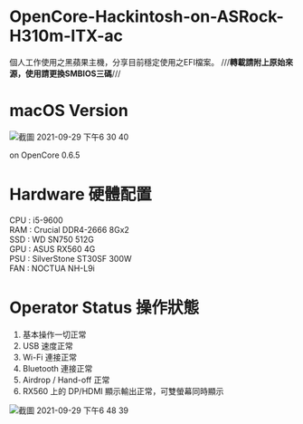# OpenCore-Hackintosh-on-ASRock-H310m-ITX-ac

個人工作使用之黑蘋果主機，分享目前穩定使用之EFI檔案。 ///**轉載請附上原始來源，使用請更換SMBIOS三碼**///

# macOS Version
![截圖 2021-09-29 下午6 30 40](https://user-images.githubusercontent.com/76845546/135252115-9c1a9605-45ba-4013-b3f4-dfee1d7b87b8.png)

on OpenCore 0.6.5

# Hardware 硬體配置
CPU : i5-9600  
RAM : Crucial DDR4-2666 8Gx2  
SSD : WD SN750 512G  
GPU : ASUS RX560 4G  
PSU : SilverStone ST30SF 300W  
FAN : NOCTUA NH-L9i  

# Operator Status 操作狀態
1. 基本操作一切正常
2. USB 速度正常
3. Wi-Fi 連接正常
4. Bluetooth 連接正常
5. Airdrop / Hand-off 正常
6. RX560 上的 DP/HDMI 顯示輸出正常，可雙螢幕同時顯示

![截圖 2021-09-29 下午6 48 39](https://user-images.githubusercontent.com/76845546/135255060-2de02113-6664-4faa-bbce-085f012956f3.png)

